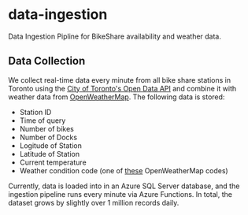 # data-ingestion
Data Ingestion Pipline for BikeShare availability and weather data.

## Data Collection

We collect real-time data every minute from all bike share stations in Toronto using the [City of Toronto's Open Data API](https://open.toronto.ca/dataset/bike-share-toronto/) and combine it with weather data from [OpenWeatherMap](https://openweathermap.org/city/6167865). The following data is stored:

- Station ID
- Time of query
- Number of bikes
- Number of Docks
- Logitude of Station
- Latitude of Station
- Current temperature
- Weather condition code (one of [these](https://openweathermap.org/weather-conditions#Weather-Condition-Codes-2) OpenWeatherMap codes)

Currently, data is loaded into in an Azure SQL Server database, and the ingestion pipeline runs every minute via Azure Functions. In total, the dataset grows by slightly over 1 million records daily.

